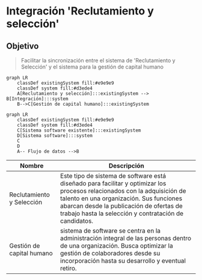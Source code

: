 # Integración 'Reclutamiento y selección'

## Objetivo
> Facilitar la sincronización entre el sistema de 'Reclutamiento y Selección' y el sistema para la gestión de capital humano


```mermaid
graph LR
    classDef existingSystem fill:#e9e9e9
    classDef system fill:#d3ede4
    A[Reclutamiento y selección]:::existingSystem --> B[Integración]:::system
    B-->C[Gestión de capital humano]:::existingSystem
```

```mermaid
graph LR
    classDef existingSystem fill:#e9e9e9
    classDef system fill:#d3ede4
    C[Sistema software existente]:::existingSystem
    D[Sistema software]:::system
    C
    D
    A-- Flujo de datos -->B

```

| Nombre      | Descripción |
| ----------- | ----------- |
| Reclutamiento y Selección | Este tipo de sistema de software está diseñado para facilitar y optimizar los procesos relacionados con la adquisición de talento en una organización. Sus funciones abarcan desde la publicación de ofertas de trabajo hasta la selección y contratación de candidatos. |
| Gestión de capital humano | sistema de software se centra en la administración integral de las personas dentro de una organización. Busca optimizar la gestión de colaboradores desde su incorporación hasta su desarrollo y eventual retiro. |